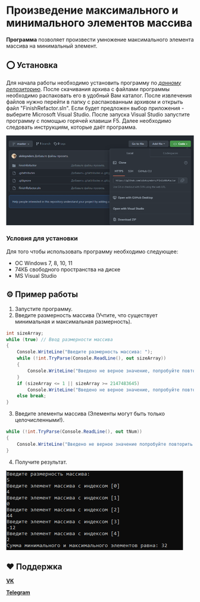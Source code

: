 # Произведение максимального и минимального элементов массива
**Программа** позволяет произвести умножение максимального элемента массива на минимальный элемент.
## ⭕ Установка
Для начала работы необходимо установить программу по [*данному репозиторию*](https://github.com/aleksynders/FinishRefactor). После скачивания архива с файлами программы
необходимо распаковать его в удобный Вам каталог.
После извлечения файлов нужно перейти в папку с распакованным архивом и открыть файл "FinishRefactor.sln". Если будет предложен выбор приложения -
выберите Microsoft Visual Studio.
После запуска Visual Studio запустите программу с помощью горячей клавиши F5. Далее необходимо следовать инструкциям, которые даёт программа.

![Пояснение установки](FinishRefactor/U319g.png)

### Условия для установки
Для того чтобы использовать программу необходимо следующее:
* ОC Windows 7, 8, 10, 11
* 74КБ свободного пространства на диске
* MS Visual Studio

## ⚙ Пример работы
1. Запустите программу.
2. Введите размерность массива (Учтите, что существует минимальная и максимальная размерность).
```C#
int sizeArray;
while (true) // Ввод размерности массива
{
    Console.WriteLine("Введите размерность массива: ");
    while (!int.TryParse(Console.ReadLine(), out sizeArray))
    {
        Console.WriteLine("Введено не верное значение, попробуйте повторить ввод!");
    }
    if (sizeArray <= 1 || sizeArray >= 2147483645)
        Console.WriteLine("Введено не верное значение, попробуйте повторить ввод!");
    else break;
}
```
3. Введите элементы массива (Элементы могут быть только целочисленными!).
```C#
while (!int.TryParse(Console.ReadLine(), out tNum))
{
    Console.WriteLine("Введено не верное значение попробуйте повторить ввод");
}
```
4. Получите результат.

![Пример работы программы](FinishRefactor/program.PNG)

## ❤ Поддержка
[**VK**](https://vk.com/aleksynders)

[**Telegram**](https://t.me/aleksynders)

